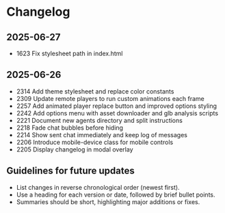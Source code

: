 # Changelog

## 2025-06-27
- 1623 Fix stylesheet path in index.html

## 2025-06-26
- 2314 Add theme stylesheet and replace color constants
- 2309 Update remote players to run custom animations each frame
- 2257 Add animated player replace button and improved options styling
- 2242 Add options menu with asset downloader and glb analysis scripts
- 2221 Document new agents directory and split instructions
- 2218 Fade chat bubbles before hiding
- 2214 Show sent chat immediately and keep log of messages
- 2206 Introduce mobile-device class for mobile controls
- 2205 Display changelog in modal overlay

## Guidelines for future updates
- List changes in reverse chronological order (newest first).
- Use a heading for each version or date, followed by brief bullet points.
- Summaries should be short, highlighting major additions or fixes.
